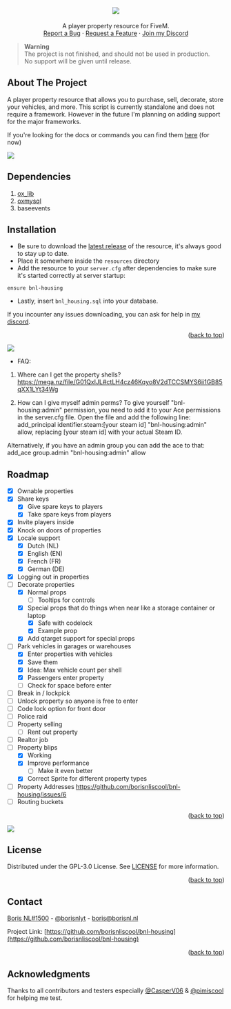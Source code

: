 <div id="top"></div>

<br />
<div align="center">

  <h1 align="center"><img src="https://i.imgur.com/efWK1Rc.png"></h1>

  <p align="center">
    A player property resource for FiveM.
    <br />
    <a href="https://github.com/borisnliscool/bnl-housing/issues">Report a Bug</a>
    ·
    <a href="https://github.com/borisnliscool/bnl-housing/issues">Request a Feature</a>
    ·
    <a href="https://borisnl.nl/discord">Join my Discord</a>
  </p>
</div>

> **Warning** <br>
> The project is not finished, and should not be used in production.<br>
> No support will be given until release.


## About The Project

A player property resource that allows you to purchase, sell, decorate, store your vehicles, and more. This script is currently standalone and does not require a framework. However in the future I'm planning on adding support for the major frameworks.

If you're looking for the docs or commands you can find them [here](https://github.com/borisnliscool/bnl-housing/blob/main/DOCS.md) (for now)

<img src="https://user-images.githubusercontent.com/60477582/171034076-a15f0d8e-8216-487e-a51a-e01322c316c7.png">

## Dependencies

1. [ox_lib](https://github.com/overextended/ox_lib)
2. [oxmysql](https://github.com/overextended/oxmysql)
3. baseevents

## Installation

- Be sure to download the [latest release](https://github.com/borisnliscool/bnl-housing/releases) of the resource, it's always good to stay up to date.
- Place it somewhere inside the `resources` directory
- Add the resource to your `server.cfg` after dependencies to make sure it's started correctly at server startup:
```
ensure bnl-housing
```
- Lastly, insert `bnl_housing.sql` into your database.

If you incounter any issues downloading, you can ask for help in [my discord](https://borisnl.nl/discord).

<p align="right">(<a href="#top">back to top</a>)</p>

<img src="https://user-images.githubusercontent.com/60477582/171034076-a15f0d8e-8216-487e-a51a-e01322c316c7.png">

- FAQ:
1. Where can I get the property shells?
https://mega.nz/file/G01QxIJL#ctLH4cz46Kqyo8V2dTCCSMYS6ii1GB85qXX1LYt34Wg

2. How can I give myself admin perms?
To give yourself "bnl-housing:admin" permission, you need to add it to your Ace permissions in the server.cfg file. Open the file and add the following line: add_principal identifier.steam:[your steam id] "bnl-housing:admin" allow, replacing [your steam id] with your actual Steam ID. 

Alternatively, if you have an admin group you can add the ace to that: add_ace group.admin "bnl-housing:admin" allow

## Roadmap

- [x] Ownable properties
- [x] Share keys
  - [x] Give spare keys to players
  - [x] Take spare keys from players 
- [x] Invite players inside
- [x] Knock on doors of properties
- [x] Locale support
  - [x] Dutch (NL)
  - [x] English (EN)
  - [x] French (FR)
  - [x] German (DE)
- [x] Logging out in properties
- [ ] Decorate properties
  - [x] Normal props
    - [ ] Tooltips for controls
  - [x] Special props that do things when near like a storage container or laptop
    - [x] Safe with codelock
    - [x] Example prop
  - [x] Add qtarget support for special props
- [ ] Park vehicles in garages or warehouses
  - [x] Enter properties with vehicles
  - [x] Save them
  - [x] Idea: Max vehicle count per shell
  - [x] Passengers enter property
  - [ ] Check for space before enter
- [ ] Break in / lockpick
- [ ] Unlock property so anyone is free to enter
- [ ] Code lock option for front door
- [ ] Police raid
- [ ] Property selling
  - [ ] Rent out property
- [ ] Realtor job
- [ ] Property blips
  - [x] Working
  - [x] Improve performance
    - [ ] Make it even better
  - [x] Correct Sprite for different property types
 - [ ] Property Addresses https://github.com/borisnliscool/bnl-housing/issues/6
 - [ ] Routing buckets

<p align="right">(<a href="#top">back to top</a>)</p>

<img src="https://user-images.githubusercontent.com/60477582/171034076-a15f0d8e-8216-487e-a51a-e01322c316c7.png">

## License

Distributed under the GPL-3.0 License. See [LICENSE](https://github.com/borisnliscool/bnl-housing/blob/main/LICENSE) for more information.

<p align="right">(<a href="#top">back to top</a>)</p>


## Contact

[Boris NL#1500](https://borisnl.nl/discord) - [@borisnlyt](https://twitter.com/borisnlyt) - [boris@borisnl.nl](mailto:boris@borisnl.nl)

Project Link: [https://github.com/borisnliscool/bnl-housing](https://github.com/borisnliscool/bnl-housing)

<p align="right">(<a href="#top">back to top</a>)</p>

## Acknowledgments

Thanks to all contributors and testers especially [@CasperV06](https://github.com/CasperV06) & [@pimiscool](https://github.com/pimiscool) for helping me test.
